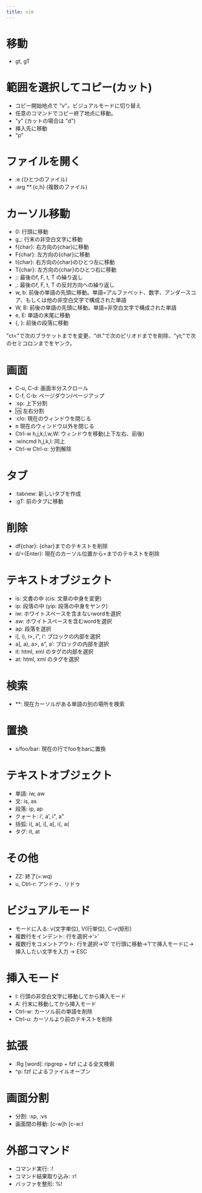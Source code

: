 ```yaml
---
title: vim
---
```

# 移動
- gt, gT

# 範囲を選択してコピー(カット)

- コピー開始地点で "v"。ビジュアルモードに切り替え
- 任意のコマンドでコピー終了地点に移動。
- "y" (カットの場合は "d")
- 挿入先に移動
- "p"

# ファイルを開く
- :e (ひとつのファイル)
- :arg **.{c,h} (複数のファイル)

# カーソル移動
- 0: 行頭に移動
- g_: 行末の非空白文字に移動
- f{char}: 右方向の{char}に移動
- F{char}: 左方向の{char}に移動
- t{char}: 右方向の{char}のひとつ左に移動
- T{char}: 左方向の{char}のひとつ右に移動
- ;: 最後のf, F, t, T の繰り返し
- ,: 最後のf, F, t, T の反対方向への繰り返し
- w, b: 前後の単語の先頭に移動。単語=アルファベット、数字、アンダースコア、もしくは他の非空白文字で構成された単語
- W, B: 前後の単語の先頭に移動。単語=非空白文字で構成された単語
- e, E: 単語の末尾に移動
- {, }: 前後の段落に移動

"ct<"で次のブラケットまでを変更、"dt."で次のピリオドまでを削除、"yt;"で次のセミコロンまでをヤンク。

# 画面
- C-u, C-d: 画面半分スクロール
- C-f, C-b: ページダウン/ページアップ
- :sp: 上下分割
- :vs: 左右分割
- :clo: 現在のウィンドウを閉じる
- :on: 現在のウィンドウ以外を閉じる
- Ctrl-w h,j,k,l,w,W: ウィンドウを移動(上下左右、前後)
- :wincmd h,j,k,l: 同上
- Ctrl-w Ctrl-o: 分割解除

# タブ
- :tabnew: 新しいタブを作成
- :gT: 前のタブに移動

# 削除
- df{char}: {char}までのテキストを削除
- d/={Enter}: 現在のカーソル位置から=までのテキストを削除

# テキストオブジェクト
- is: 文書の中 (cis: 文章の中身を変更)
- ip: 段落の中 (yip: 段落の中身をヤンク)
- iw: ホワイトスペースを含まないwordを選択
- aw: ホワイトスペースを含むwordを選択
- ap: 段落を選択
- i], i), i>, i", i’: ブロックの内部を選択
- a], a), a>, a", a’: ブロックの内部を選択
- it: html, xml のタグの内部を選択
- at: html, xml のタグを選択

# 検索
- **: 現在カーソルがある単語の別の場所を検索

# 置換
- s/foo/bar: 現在の行でfooをbarに置換

# テキストオブジェクト
- 単語: iw, aw
- 文: is, as
- 段落: ip, ap
- クォート: i', a', i", a"
- 括弧: i(, a(, i[, a[, i{, a{
- タグ: it, at

# その他
- ZZ: 終了(=:wq)
- u, Ctrl-r: アンドゥ、リドゥ

# ビジュアルモード
- モードに入る: v(文字単位), V(行単位), C-v(矩形)
- 複数行をインデント: 行を選択→’>’
- 複数行をコメントアウト: 行を選択→’0’ で行頭に移動→’I’で挿入モードに→ 挿入したい文字を入力 → ESC

# 挿入モード
- I: 行頭の非空白文字に移動してから挿入モード
- A: 行末に移動してから挿入モード
- Ctrl-w: カーソル前の単語を削除
- Ctrl-u: カーソルより前のテキストを削除

# 拡張
- :Rg [word]: ripgrep + fzf による全文検索
- ^p: fzf によるファイルオープン

# 画面分割
- 分割: :sp, :vs
- 画面間の移動: [c-w]h [c-w:l

# 外部コマンド
- コマンド実行: :!
- コマンド結果取り込み: :r!
- バッファを整形: %!
